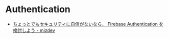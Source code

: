 # Authentication

- [ちょっとでもセキュリティに自信がないなら、 Firebase Authentication を検討しよう - mizdev](https://mizchi.dev/202008172159-firebase-authentication)
